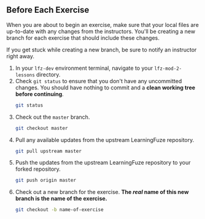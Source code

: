 Before Each Exercise
--

When you are about to begin an exercise, make sure that your local files are up-to-date with any changes from the instructors. You'll be creating a new branch for each exercise that should include these changes.

If you get stuck while creating a new branch, be sure to notify an instructor right away.

1. In your `lfz-dev` environment terminal, navigate to your `lfz-mod-2-lessons` directory.
2. Check `git status` to ensure that you don't have any uncommitted changes. You should have nothing to commit and a **clean working tree before continuing**.
    ```bash
    git status
    ```
3. Check out the `master` branch.
    ```bash
    git checkout master
    ```
4. Pull any available updates from the upstream LearningFuze repository.
    ```bash
    git pull upstream master
    ```
5. Push the updates from the upstream LearningFuze repository to your forked repository.
    ```bash
    git push origin master
    ```
6. Check out a new branch for the exercise. **The _real_ name of this new branch is the name of the exercise.**
    ```bash
    git checkout -b name-of-exercise
    ```
